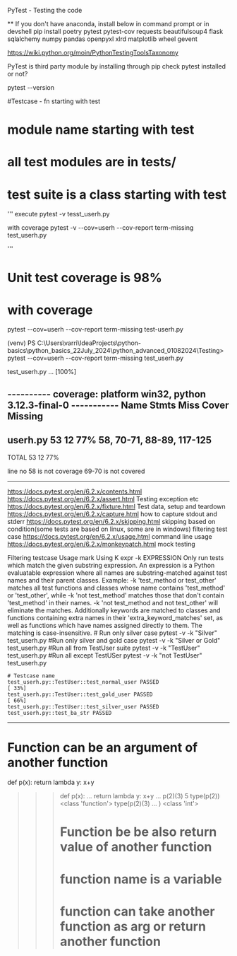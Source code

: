 PyTest - Testing the code

** If you don't have anaconda, install below in command prompt or in devshell
pip install poetry pytest pytest-cov requests  beautifulsoup4 flask sqlalchemy numpy  pandas  openpyxl xlrd matplotlib wheel gevent


https://wiki.python.org/moin/PythonTestingToolsTaxonomy

PyTest is third party module by installing through pip
check pytest installed or not?

pytest --version

#Testcase - fn starting with test
# module name starting with test
# all test modules are in tests/
# test suite is a class starting with test
'''
execute pytest -v tesst_userh.py

with coverage
pytest -v --cov=userh --cov-report term-missing test_userh.py

'''

# Unit test coverage is 98%
 # with coverage
pytest --cov=userh --cov-report term-missing test-userh.py

(venv) PS C:\Users\varri\IdeaProjects\python-basics\python_basics_22July_2024\python_advanced_01082024\Testing> pytest --cov=userh --cov-report term-missing test_userh.py


test_userh.py ...                                                                                                                                                                                                            [100%]

---------- coverage: platform win32, python 3.12.3-final-0 -----------
Name       Stmts   Miss  Cover   Missing
----------------------------------------
userh.py      53     12    77%   58, 70-71, 88-89, 117-125
----------------------------------------
TOTAL         53     12    77%

line no 58 is not coverage
69-70 is not covered

**********

https://docs.pytest.org/en/6.2.x/contents.html
https://docs.pytest.org/en/6.2.x/assert.html
    Testing exception etc
https://docs.pytest.org/en/6.2.x/fixture.html
    Test data, setup and teardown
https://docs.pytest.org/en/6.2.x/capture.html
    how to capture stdout and stderr
https://docs.pytest.org/en/6.2.x/skipping.html
    skipping based on condition(some tests are based on linux, some are in windows)
    filtering test case
https://docs.pytest.org/en/6.2.x/usage.html
    command line usage
https://docs.pytest.org/en/6.2.x/monkeypatch.html
    mock testing

Filtering testcase
Usage mark
Using K expr
        -k EXPRESSION         Only run tests which match the given substring expression. An
        expression is a Python evaluatable expression where all names are
        substring-matched against test names and their parent classes.
        Example: -k 'test_method or test_other' matches all test functions
        and classes whose name contains 'test_method' or 'test_other', while
        -k 'not test_method' matches those that don't contain 'test_method'
        in their names. -k 'not test_method and not test_other' will
        eliminate the matches. Additionally keywords are matched to classes
        and functions containing extra names in their 'extra_keyword_matches'
        set, as well as functions which have names assigned directly to them.
        The matching is case-insensitive.
    # Run only silver case
    pytest -v -k "Silver" test_userh.py
    #Run only silver and gold case
    pytest -v -k "Silver or Gold" test_userh.py
    #Run all from TestUser suite
    pytest -v -k "TestUser" test_userh.py
    #Run all except TestUSer
    pytest -v -k "not TestUser" test_userh.py

    # Testcase name
    test_userh.py::TestUser::test_normal_user PASSED                                                                                                                                                                             [ 33%]
    test_userh.py::TestUser::test_gold_user PASSED                                                                                                                                                                               [ 66%]
    test_userh.py::TestUser::test_silver_user PASSED
    test_userh.py::test_ba_str PASSED

********

# Function can be an argument of another function
def p(x):
    return lambda y: x+y

>>> def p(x):
...     return lambda y: x+y
...
>>> p(2)(3)
5
>>> type(p(2))
<class 'function'>
>>> type(p(2)(3)
... )
<class 'int'>
>>> # Function be be also return value of another function
>>> # function name is a variable
>>> # function can take another function as arg or return another function